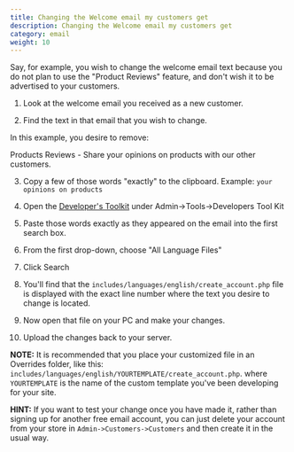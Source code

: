 ```yaml
---
title: Changing the Welcome email my customers get
description: Changing the Welcome email my customers get
category: email
weight: 10
---
```

Say, for example, you wish to change the welcome email text because you do not plan to use the "Product Reviews" feature, and don't wish it to be advertised to your customers.

1. Look at the welcome email you received as a new customer.

2. Find the text in that email that you wish to change.

In this example, you desire to remove:

Products Reviews - Share your opinions on products with our other customers.

3. Copy a few of those words "exactly" to the clipboard. Example: `your opinions on products`

4. Open the [Developer's Toolkit](/user/admin/developers_toolkit) under Admin->Tools->Developers Tool Kit

5. Paste those words exactly as they appeared on the email into the first search box.

6. From the first drop-down, choose "All Language Files"

7. Click Search

8. You'll find that the `includes/languages/english/create_account.php` file is displayed with the exact line number where the text you desire to change is located.

9. Now open that file on your PC and make your changes.

10. Upload the changes back to your server.

**NOTE:** It is recommended that you place your customized file in an Overrides folder, like this:
`includes/languages/english/YOURTEMPLATE/create_account.php`.
where `YOURTEMPLATE` is the name of the custom template you've been developing for your site.

**HINT:** If you want to test your change once you have made it, rather than signing up for another free email account, you can just delete your account from your store in `Admin->Customers->Customers` and then create it in the usual way.

